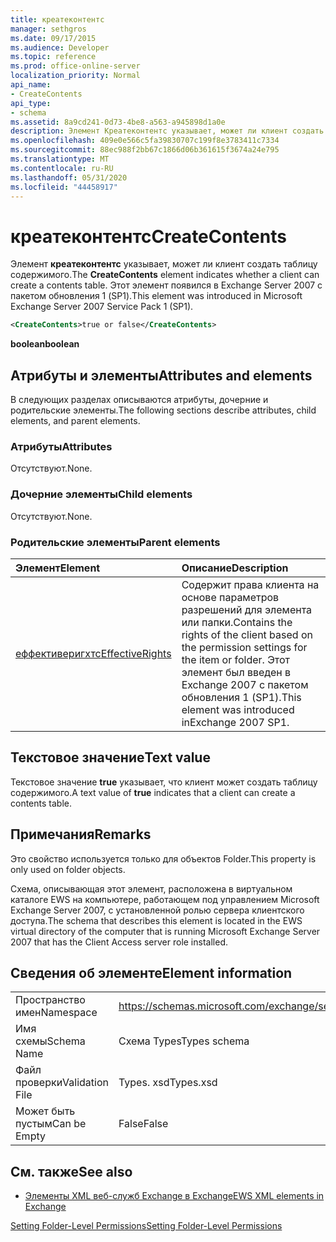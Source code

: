 ```yaml
---
title: креатеконтентс
manager: sethgros
ms.date: 09/17/2015
ms.audience: Developer
ms.topic: reference
ms.prod: office-online-server
localization_priority: Normal
api_name:
- CreateContents
api_type:
- schema
ms.assetid: 8a9cd241-0d73-4be8-a563-a945898d1a0e
description: Элемент Креатеконтентс указывает, может ли клиент создать таблицу содержимого. Этот элемент появился в Exchange Server 2007 с пакетом обновления 1 (SP1).
ms.openlocfilehash: 409e0e566c5fa39830707c199f8e3783411c7334
ms.sourcegitcommit: 88ec988f2bb67c1866d06b361615f3674a24e795
ms.translationtype: MT
ms.contentlocale: ru-RU
ms.lasthandoff: 05/31/2020
ms.locfileid: "44458917"
---
```

# <a name="createcontents"></a><span data-ttu-id="9a81f-104">креатеконтентс</span><span class="sxs-lookup"><span data-stu-id="9a81f-104">CreateContents</span></span>

<span data-ttu-id="9a81f-105">Элемент **креатеконтентс** указывает, может ли клиент создать таблицу содержимого.</span><span class="sxs-lookup"><span data-stu-id="9a81f-105">The **CreateContents** element indicates whether a client can create a contents table.</span></span> <span data-ttu-id="9a81f-106">Этот элемент появился в Exchange Server 2007 с пакетом обновления 1 (SP1).</span><span class="sxs-lookup"><span data-stu-id="9a81f-106">This element was introduced in Microsoft Exchange Server 2007 Service Pack 1 (SP1).</span></span> 
  
```xml
<CreateContents>true or false</CreateContents>
```

 <span data-ttu-id="9a81f-107">**boolean**</span><span class="sxs-lookup"><span data-stu-id="9a81f-107">**boolean**</span></span>
## <a name="attributes-and-elements"></a><span data-ttu-id="9a81f-108">Атрибуты и элементы</span><span class="sxs-lookup"><span data-stu-id="9a81f-108">Attributes and elements</span></span>

<span data-ttu-id="9a81f-109">В следующих разделах описываются атрибуты, дочерние и родительские элементы.</span><span class="sxs-lookup"><span data-stu-id="9a81f-109">The following sections describe attributes, child elements, and parent elements.</span></span>
  
### <a name="attributes"></a><span data-ttu-id="9a81f-110">Атрибуты</span><span class="sxs-lookup"><span data-stu-id="9a81f-110">Attributes</span></span>

<span data-ttu-id="9a81f-111">Отсутствуют.</span><span class="sxs-lookup"><span data-stu-id="9a81f-111">None.</span></span>
  
### <a name="child-elements"></a><span data-ttu-id="9a81f-112">Дочерние элементы</span><span class="sxs-lookup"><span data-stu-id="9a81f-112">Child elements</span></span>

<span data-ttu-id="9a81f-113">Отсутствуют.</span><span class="sxs-lookup"><span data-stu-id="9a81f-113">None.</span></span>
  
### <a name="parent-elements"></a><span data-ttu-id="9a81f-114">Родительские элементы</span><span class="sxs-lookup"><span data-stu-id="9a81f-114">Parent elements</span></span>

|<span data-ttu-id="9a81f-115">**Элемент**</span><span class="sxs-lookup"><span data-stu-id="9a81f-115">**Element**</span></span>|<span data-ttu-id="9a81f-116">**Описание**</span><span class="sxs-lookup"><span data-stu-id="9a81f-116">**Description**</span></span>|
|:-----|:-----|
|[<span data-ttu-id="9a81f-117">еффективеригхтс</span><span class="sxs-lookup"><span data-stu-id="9a81f-117">EffectiveRights</span></span>](effectiverights.md) <br/> |<span data-ttu-id="9a81f-118">Содержит права клиента на основе параметров разрешений для элемента или папки.</span><span class="sxs-lookup"><span data-stu-id="9a81f-118">Contains the rights of the client based on the permission settings for the item or folder.</span></span> <span data-ttu-id="9a81f-119">Этот элемент был введен в Exchange 2007 с пакетом обновления 1 (SP1).</span><span class="sxs-lookup"><span data-stu-id="9a81f-119">This element was introduced inExchange 2007 SP1.</span></span>  <br/> |
   
## <a name="text-value"></a><span data-ttu-id="9a81f-120">Текстовое значение</span><span class="sxs-lookup"><span data-stu-id="9a81f-120">Text value</span></span>

<span data-ttu-id="9a81f-121">Текстовое значение **true** указывает, что клиент может создать таблицу содержимого.</span><span class="sxs-lookup"><span data-stu-id="9a81f-121">A text value of **true** indicates that a client can create a contents table.</span></span> 
  
## <a name="remarks"></a><span data-ttu-id="9a81f-122">Примечания</span><span class="sxs-lookup"><span data-stu-id="9a81f-122">Remarks</span></span>

<span data-ttu-id="9a81f-123">Это свойство используется только для объектов Folder.</span><span class="sxs-lookup"><span data-stu-id="9a81f-123">This property is only used on folder objects.</span></span>
  
<span data-ttu-id="9a81f-124">Схема, описывающая этот элемент, расположена в виртуальном каталоге EWS на компьютере, работающем под управлением Microsoft Exchange Server 2007, с установленной ролью сервера клиентского доступа.</span><span class="sxs-lookup"><span data-stu-id="9a81f-124">The schema that describes this element is located in the EWS virtual directory of the computer that is running Microsoft Exchange Server 2007 that has the Client Access server role installed.</span></span>
  
## <a name="element-information"></a><span data-ttu-id="9a81f-125">Сведения об элементе</span><span class="sxs-lookup"><span data-stu-id="9a81f-125">Element information</span></span>

|||
|:-----|:-----|
|<span data-ttu-id="9a81f-126">Пространство имен</span><span class="sxs-lookup"><span data-stu-id="9a81f-126">Namespace</span></span>  <br/> |https://schemas.microsoft.com/exchange/services/2006/types  <br/> |
|<span data-ttu-id="9a81f-127">Имя схемы</span><span class="sxs-lookup"><span data-stu-id="9a81f-127">Schema Name</span></span>  <br/> |<span data-ttu-id="9a81f-128">Схема Types</span><span class="sxs-lookup"><span data-stu-id="9a81f-128">Types schema</span></span>  <br/> |
|<span data-ttu-id="9a81f-129">Файл проверки</span><span class="sxs-lookup"><span data-stu-id="9a81f-129">Validation File</span></span>  <br/> |<span data-ttu-id="9a81f-130">Types. xsd</span><span class="sxs-lookup"><span data-stu-id="9a81f-130">Types.xsd</span></span>  <br/> |
|<span data-ttu-id="9a81f-131">Может быть пустым</span><span class="sxs-lookup"><span data-stu-id="9a81f-131">Can be Empty</span></span>  <br/> |<span data-ttu-id="9a81f-132">False</span><span class="sxs-lookup"><span data-stu-id="9a81f-132">False</span></span>  <br/> |
   
## <a name="see-also"></a><span data-ttu-id="9a81f-133">См. также</span><span class="sxs-lookup"><span data-stu-id="9a81f-133">See also</span></span>



- [<span data-ttu-id="9a81f-134">Элементы XML веб-служб Exchange в Exchange</span><span class="sxs-lookup"><span data-stu-id="9a81f-134">EWS XML elements in Exchange</span></span>](ews-xml-elements-in-exchange.md)


[<span data-ttu-id="9a81f-135">Setting Folder-Level Permissions</span><span class="sxs-lookup"><span data-stu-id="9a81f-135">Setting Folder-Level Permissions</span></span>](https://msdn.microsoft.com/library/c7530e86-5112-401c-b10a-9c054ae59f07%28Office.15%29.aspx)

